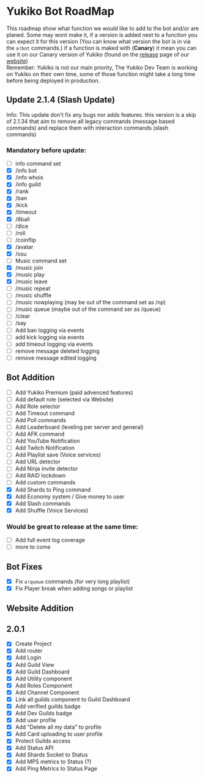 # Yukiko Bot RoadMap
This roadmap show what function we would like to add to the bot and/or are planed. Some may wont make it, if a version is added next to a function you can expect it for this version (You can know what version the bot is in via the `a!bot` commands.) if a function is maked with (**Canary**) it mean you can use it on our Canary version of Yukiko (found on the [release](https://yukiko.app/release) page of our [website](https://Yukiko.app))  
Remember: Yukiko is not our main priority, The Yukiko Dev Team is working on Yukiko on their own time, some of those function might take a long time before being deployed in production.

## Update 2.1.4 (Slash Update)
Info: This update don't fix any bugs nor adds features. this version is a skip of 2.1.34 that aim to remove all legacy commands (message based commands) and replace them with interaction commands (slash commands)

### Mandatory before update:
- [ ] info command set
- [x] /info bot
- [x] /info whois
- [x] /info guild
- [x] /rank
- [x] /ban
- [x] /kick
- [x] /timeout
- [x] /8ball
- [ ] /dice
- [ ] /roll
- [ ] /coinflip
- [x] /avatar
- [x] /osu
- [ ] Music command set
- [x] /music join
- [x] /music play
- [x] /music leave
- [ ] /music repeat
- [ ] /music shuffle
- [ ] /music nowplaying (may be out of the command set as /np)
- [ ] /music queue (maybe out of the command ser as /queue)
- [ ] /clear
- [ ] /say
- [ ] Add ban logging via events
- [ ] add kick logging via events
- [ ] add timeout logging via events
- [ ] remove message deleted logging
- [ ] remove message edited logging

## Bot Addition

- [ ] Add Yukiko Premium (paid advenced features)
- [ ] Add default role (selected via Website)
- [ ] Add Role selector
- [ ] Add Timeout command
- [ ] Add Poll commands
- [ ] Add Leaderboard (leveling per server and general)
- [ ] Add AFK command
- [ ] Add YouTube Notification
- [ ] Add Twitch Notification
- [ ] Add Playlist save (Voice services)
- [ ] Add URL detector
- [ ] Add Ninja invite detector
- [ ] Add RAID lockdown
- [ ] Add custom commands
- [x] Add Shards to Ping command
- [x] Add Economy system / Give money to user
- [x] Add Slash commands
- [x] Add Shuffle (Voice Services)

### Would be great to release at the same time:
- [ ] Add full event log coverage
- [ ] more to come

## Bot Fixes
- [x] Fix `a!queue` commands (for very long playlist)
- [x] Fix Player break when adding songs or playlist

## Website Addition

## 2.0.1
- [x] Create Project
- [x] Add router
- [x] Add Login
- [x] Add Guild View
- [x] Add Guild Dashboard
- [x] Add Utility component
- [x] Add Roles Component
- [x] Add Channel Component
- [x] Link all guilds component to Guild Dashboard
- [x] Add verified guilds badge
- [x] Add Dev Guilds badge
- [x] Add user profile
- [x] Add "Delete all my data" to profile
- [x] Add Card uploading to user profile
- [x] Protect Guilds access
- [x] Add Status API
- [x] Add Shards Socket to Status
- [x] Add MPS metrics to Status (?)
- [x] Add Ping Metrics to Status Page
